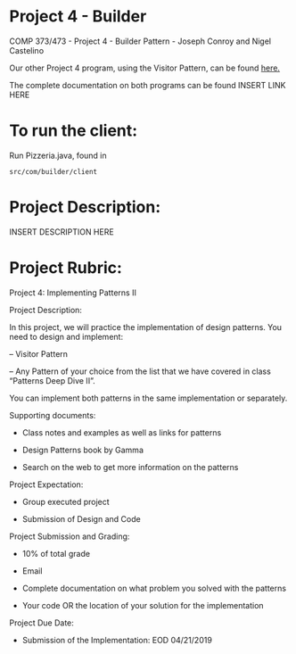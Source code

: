 # Project 4 - Builder
COMP 373/473 - Project 4 - Builder Pattern - Joseph Conroy and Nigel Castelino

Our other Project 4 program, using the Visitor Pattern, can be found [here.](https://github.com/jconroy5/Project-4-Visitor)

The complete documentation on both programs can be found INSERT LINK HERE

# To run the client:
Run Pizzeria.java, found in 
```
src/com/builder/client
```

# Project Description:
INSERT DESCRIPTION HERE

# Project Rubric:

Project 4: Implementing Patterns II

Project Description:

In this project, we will practice the implementation of design patterns.
You need to design and implement:

– Visitor Pattern

– Any Pattern of your choice from the list that we have covered in class “Patterns Deep
Dive II”. 

You can implement both patterns in the same implementation or separately.

Supporting documents:

- Class notes and examples as well as links for patterns

- Design Patterns book by Gamma

- Search on the web to get more information on the patterns

Project Expectation:

- Group executed project

- Submission of Design and Code

Project Submission and Grading:

- 10% of total grade

- Email

- Complete documentation on what problem you solved with the patterns

- Your code OR the location of your solution for the implementation

Project Due Date:

- Submission of the Implementation: EOD 04/21/2019

